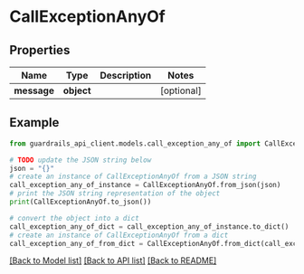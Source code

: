 # CallExceptionAnyOf


## Properties

Name | Type | Description | Notes
------------ | ------------- | ------------- | -------------
**message** | **object** |  | [optional] 

## Example

```python
from guardrails_api_client.models.call_exception_any_of import CallExceptionAnyOf

# TODO update the JSON string below
json = "{}"
# create an instance of CallExceptionAnyOf from a JSON string
call_exception_any_of_instance = CallExceptionAnyOf.from_json(json)
# print the JSON string representation of the object
print(CallExceptionAnyOf.to_json())

# convert the object into a dict
call_exception_any_of_dict = call_exception_any_of_instance.to_dict()
# create an instance of CallExceptionAnyOf from a dict
call_exception_any_of_from_dict = CallExceptionAnyOf.from_dict(call_exception_any_of_dict)
```
[[Back to Model list]](../README.md#documentation-for-models) [[Back to API list]](../README.md#documentation-for-api-endpoints) [[Back to README]](../README.md)


